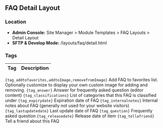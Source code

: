 ## FAQ Detail Layout

### Location
* **Admin Console:** Site Manager > Module Templates > FAQ Layouts > Detail Layout
* **SFTP & Develop Mode:** /layouts/faq/detail.html
### Tags

Tag | Description
-------------- | -------------
`{tag_addtofavorites,addtoImage,removefromImage}`  Add FAQ to favorites list. Optionally customize to display your own custom image for adding and removing.
`{tag_answer}`	Answer for frequently asked question (editor content)
`{tag_classifications}`	List of categories that this FAQ is classified under
`{tag_expirydate}`	Expiration date of FAQ
`{tag_internalnotes}`	Internal notes about FAQ (generally not used for your website visitors)
`{tag_lastupdatedate}`	Last update date of FAQ
`{tag_question}`	Frequently asked question
`{tag_releasedate}`	Release date of item
`{tag_tellafriend}`	Tell a friend about this FAQ
